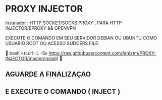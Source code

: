 # PROXY INJECTOR
Instalador : HTTP SOCKET/SOCKS  PROXY , PARA HTTP-INJECTOR/EPROXY && OPENVPN


EXECUTE O COMANDO EM SEU SERVIDOR DEBIAN OU UBUNTU COMO USUARIO ROOT OU ACESSO SUDOERS FILE:

&#x1F535; bash <(curl -L -Ss https://raw.githubusercontent.com/fenixtm/PROXY-INJECTOR/master/install) &#x1F535;

<h2>AGUARDE A FINALIZAÇAO</h2>
<h2>E EXECUTE O COMANDO ( INJECT )</h2>
